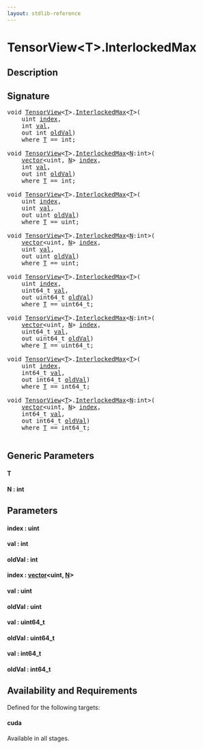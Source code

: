 ```yaml
---
layout: stdlib-reference
---
```


# TensorView\<T\>\.InterlockedMax

## Description





## Signature 

<pre>
<span class="code_keyword">void</span> <a href="index.md" class="code_type">TensorView</a>&lt;<a href="interlockedmax-0b.md#typeparam-T" class="code_type">T</a>&gt;.<a href="interlockedmax-0b.md">InterlockedMax</a>&lt;<a href="interlockedmax-0b.md#typeparam-T" class="code_type">T</a>&gt;(
    <span class="code_keyword">uint</span> <a href="interlockedmax-0b.md#decl-index" class="code_param">index</a>,
    <span class="code_keyword">int</span> <a href="interlockedmax-0b.md#decl-val" class="code_param">val</a>,
    <span class="code_keyword">out</span> <span class="code_keyword">int</span> <a href="interlockedmax-0b.md#decl-oldVal" class="code_param">oldVal</a>)
    <span class='code_keyword'>where</span> <a href="interlockedmax-0b.md#typeparam-T" class="code_type">T</a> == <span class="code_keyword">int</span>;

<span class="code_keyword">void</span> <a href="index.md" class="code_type">TensorView</a>&lt;<a href="interlockedmax-0b.md#typeparam-T" class="code_type">T</a>&gt;.<a href="interlockedmax-0b.md">InterlockedMax</a>&lt;<a href="interlockedmax-0b.md#decl-N" class="code_var">N</a>:<span class="code_keyword">int</span>&gt;(
    <a href="../vector/index.md" class="code_type">vector</a>&lt;<span class="code_keyword">uint</span>, <a href="interlockedmax-0b.md#decl-N" class="code_var">N</a>&gt; <a href="interlockedmax-0b.md#decl-index" class="code_param">index</a>,
    <span class="code_keyword">int</span> <a href="interlockedmax-0b.md#decl-val" class="code_param">val</a>,
    <span class="code_keyword">out</span> <span class="code_keyword">int</span> <a href="interlockedmax-0b.md#decl-oldVal" class="code_param">oldVal</a>)
    <span class='code_keyword'>where</span> <a href="interlockedmax-0b.md#typeparam-T" class="code_type">T</a> == <span class="code_keyword">int</span>;

<span class="code_keyword">void</span> <a href="index.md" class="code_type">TensorView</a>&lt;<a href="interlockedmax-0b.md#typeparam-T" class="code_type">T</a>&gt;.<a href="interlockedmax-0b.md">InterlockedMax</a>&lt;<a href="interlockedmax-0b.md#typeparam-T" class="code_type">T</a>&gt;(
    <span class="code_keyword">uint</span> <a href="interlockedmax-0b.md#decl-index" class="code_param">index</a>,
    <span class="code_keyword">uint</span> <a href="interlockedmax-0b.md#decl-val" class="code_param">val</a>,
    <span class="code_keyword">out</span> <span class="code_keyword">uint</span> <a href="interlockedmax-0b.md#decl-oldVal" class="code_param">oldVal</a>)
    <span class='code_keyword'>where</span> <a href="interlockedmax-0b.md#typeparam-T" class="code_type">T</a> == <span class="code_keyword">uint</span>;

<span class="code_keyword">void</span> <a href="index.md" class="code_type">TensorView</a>&lt;<a href="interlockedmax-0b.md#typeparam-T" class="code_type">T</a>&gt;.<a href="interlockedmax-0b.md">InterlockedMax</a>&lt;<a href="interlockedmax-0b.md#decl-N" class="code_var">N</a>:<span class="code_keyword">int</span>&gt;(
    <a href="../vector/index.md" class="code_type">vector</a>&lt;<span class="code_keyword">uint</span>, <a href="interlockedmax-0b.md#decl-N" class="code_var">N</a>&gt; <a href="interlockedmax-0b.md#decl-index" class="code_param">index</a>,
    <span class="code_keyword">uint</span> <a href="interlockedmax-0b.md#decl-val" class="code_param">val</a>,
    <span class="code_keyword">out</span> <span class="code_keyword">uint</span> <a href="interlockedmax-0b.md#decl-oldVal" class="code_param">oldVal</a>)
    <span class='code_keyword'>where</span> <a href="interlockedmax-0b.md#typeparam-T" class="code_type">T</a> == <span class="code_keyword">uint</span>;

<span class="code_keyword">void</span> <a href="index.md" class="code_type">TensorView</a>&lt;<a href="interlockedmax-0b.md#typeparam-T" class="code_type">T</a>&gt;.<a href="interlockedmax-0b.md">InterlockedMax</a>&lt;<a href="interlockedmax-0b.md#typeparam-T" class="code_type">T</a>&gt;(
    <span class="code_keyword">uint</span> <a href="interlockedmax-0b.md#decl-index" class="code_param">index</a>,
    uint64_t <a href="interlockedmax-0b.md#decl-val" class="code_param">val</a>,
    <span class="code_keyword">out</span> uint64_t <a href="interlockedmax-0b.md#decl-oldVal" class="code_param">oldVal</a>)
    <span class='code_keyword'>where</span> <a href="interlockedmax-0b.md#typeparam-T" class="code_type">T</a> == uint64_t;

<span class="code_keyword">void</span> <a href="index.md" class="code_type">TensorView</a>&lt;<a href="interlockedmax-0b.md#typeparam-T" class="code_type">T</a>&gt;.<a href="interlockedmax-0b.md">InterlockedMax</a>&lt;<a href="interlockedmax-0b.md#decl-N" class="code_var">N</a>:<span class="code_keyword">int</span>&gt;(
    <a href="../vector/index.md" class="code_type">vector</a>&lt;<span class="code_keyword">uint</span>, <a href="interlockedmax-0b.md#decl-N" class="code_var">N</a>&gt; <a href="interlockedmax-0b.md#decl-index" class="code_param">index</a>,
    uint64_t <a href="interlockedmax-0b.md#decl-val" class="code_param">val</a>,
    <span class="code_keyword">out</span> uint64_t <a href="interlockedmax-0b.md#decl-oldVal" class="code_param">oldVal</a>)
    <span class='code_keyword'>where</span> <a href="interlockedmax-0b.md#typeparam-T" class="code_type">T</a> == uint64_t;

<span class="code_keyword">void</span> <a href="index.md" class="code_type">TensorView</a>&lt;<a href="interlockedmax-0b.md#typeparam-T" class="code_type">T</a>&gt;.<a href="interlockedmax-0b.md">InterlockedMax</a>&lt;<a href="interlockedmax-0b.md#typeparam-T" class="code_type">T</a>&gt;(
    <span class="code_keyword">uint</span> <a href="interlockedmax-0b.md#decl-index" class="code_param">index</a>,
    int64_t <a href="interlockedmax-0b.md#decl-val" class="code_param">val</a>,
    <span class="code_keyword">out</span> int64_t <a href="interlockedmax-0b.md#decl-oldVal" class="code_param">oldVal</a>)
    <span class='code_keyword'>where</span> <a href="interlockedmax-0b.md#typeparam-T" class="code_type">T</a> == int64_t;

<span class="code_keyword">void</span> <a href="index.md" class="code_type">TensorView</a>&lt;<a href="interlockedmax-0b.md#typeparam-T" class="code_type">T</a>&gt;.<a href="interlockedmax-0b.md">InterlockedMax</a>&lt;<a href="interlockedmax-0b.md#decl-N" class="code_var">N</a>:<span class="code_keyword">int</span>&gt;(
    <a href="../vector/index.md" class="code_type">vector</a>&lt;<span class="code_keyword">uint</span>, <a href="interlockedmax-0b.md#decl-N" class="code_var">N</a>&gt; <a href="interlockedmax-0b.md#decl-index" class="code_param">index</a>,
    int64_t <a href="interlockedmax-0b.md#decl-val" class="code_param">val</a>,
    <span class="code_keyword">out</span> int64_t <a href="interlockedmax-0b.md#decl-oldVal" class="code_param">oldVal</a>)
    <span class='code_keyword'>where</span> <a href="interlockedmax-0b.md#typeparam-T" class="code_type">T</a> == int64_t;

</pre>

## Generic Parameters

####  <a id="typeparam-T"></a>T
####  <a id="decl-N"></a>N  : int

## Parameters

####  <a id="decl-index"></a>index  : uint
####  <a id="decl-val"></a>val  : int
####  <a id="decl-oldVal"></a>oldVal  : int
####  <a id="decl-index"></a>index  : [vector](../vector/index.md)\<uint, [N](../vector/index.md#decl-N)\>
####  <a id="decl-val"></a>val  : uint
####  <a id="decl-oldVal"></a>oldVal  : uint
####  <a id="decl-val"></a>val  : uint64\_t
####  <a id="decl-oldVal"></a>oldVal  : uint64\_t
####  <a id="decl-val"></a>val  : int64\_t
####  <a id="decl-oldVal"></a>oldVal  : int64\_t

## Availability and Requirements

Defined for the following targets:

#### cuda
Available in all stages.




<script>
// Fix .md links to .html when on ReadTheDocs
if (window.location.hostname.includes('readthedocs') || 
    window.location.hostname.includes('rtfd.io')) {
  document.addEventListener('DOMContentLoaded', function() {
    const links = document.querySelectorAll('a');
    links.forEach(link => {
      if (link.getAttribute('href') && link.getAttribute('href').endsWith('.md')) {
        link.href = link.href.replace(/\.md($|#|\?)/, '.html$1');
      }
    });
  });
}
</script>
